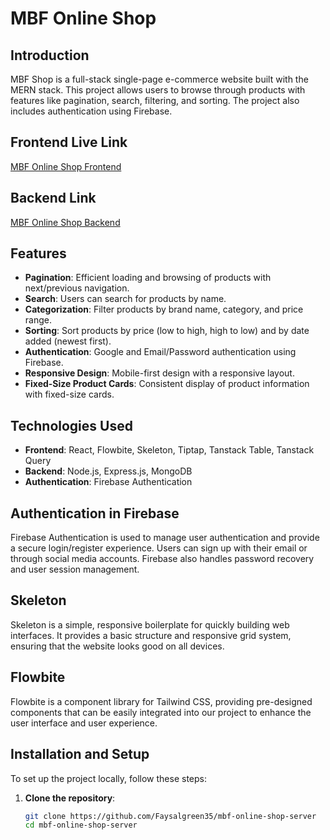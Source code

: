 # MBF Online Shop

## Introduction

MBF Shop is a full-stack single-page e-commerce website built with the MERN stack. This project allows users to browse through products with features like pagination, search, filtering, and sorting. The project also includes authentication using Firebase.


## Frontend Live Link
[MBF Online Shop Frontend](https://mbf-shop.web.app/)

## Backend Link
[MBF Online Shop Backend](https://spw-app-server.vercel.app/)
## Features
- **Pagination**: Efficient loading and browsing of products with next/previous navigation.
- **Search**: Users can search for products by name.
- **Categorization**: Filter products by brand name, category, and price range.
- **Sorting**: Sort products by price (low to high, high to low) and by date added (newest first).
- **Authentication**: Google and Email/Password authentication using Firebase.
- **Responsive Design**: Mobile-first design with a responsive layout.
- **Fixed-Size Product Cards**: Consistent display of product information with fixed-size cards.


## Technologies Used
- **Frontend**: React, Flowbite, Skeleton, Tiptap, Tanstack Table, Tanstack Query
- **Backend**: Node.js, Express.js, MongoDB
- **Authentication**: Firebase Authentication
 
 
## Authentication in Firebase
Firebase Authentication is used to manage user authentication and provide a secure login/register experience. Users can sign up with their email or through social media accounts. Firebase also handles password recovery and user session management.

## Skeleton
Skeleton is a simple, responsive boilerplate for quickly building web interfaces. It provides a basic structure and responsive grid system, ensuring that the website looks good on all devices.
 
## Flowbite
Flowbite is a component library for Tailwind CSS, providing pre-designed components that can be easily integrated into our project to enhance the user interface and user experience.

## Installation and Setup
To set up the project locally, follow these steps:

1. **Clone the repository**:
   ```bash
   git clone https://github.com/Faysalgreen35/mbf-online-shop-server
   cd mbf-online-shop-server

